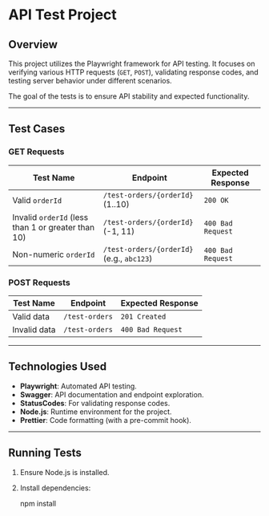 # API Test Project

## Overview
This project utilizes the Playwright framework for API testing. It focuses on verifying various HTTP requests (`GET`, `POST`), validating response codes, and testing server behavior under different scenarios.

The goal of the tests is to ensure API stability and expected functionality.

---

## Test Cases
### GET Requests
| Test Name                                     | Endpoint                                      | Expected Response |
|-----------------------------------------------|----------------------------------------------|-------------------|
| Valid `orderId`                               | `/test-orders/{orderId}` (1..10)             | `200 OK`          |
| Invalid `orderId` (less than 1 or greater than 10) | `/test-orders/{orderId}` (-1, 11)            | `400 Bad Request` |
| Non-numeric `orderId`                         | `/test-orders/{orderId}` (e.g., `abc123`)    | `400 Bad Request` |

### POST Requests
| Test Name                                     | Endpoint                       | Expected Response |
|-----------------------------------------------|--------------------------------|-------------------|
| Valid data                                    | `/test-orders`                 | `201 Created`     |
| Invalid data                                  | `/test-orders`                 | `400 Bad Request` |

---

## Technologies Used
- **Playwright**: Automated API testing.
- **Swagger**: API documentation and endpoint exploration.
- **StatusCodes**: For validating response codes.
- **Node.js**: Runtime environment for the project.
- **Prettier**: Code formatting (with a pre-commit hook).

---

## Running Tests
1. Ensure Node.js is installed.
2. Install dependencies:
   
   npm install
